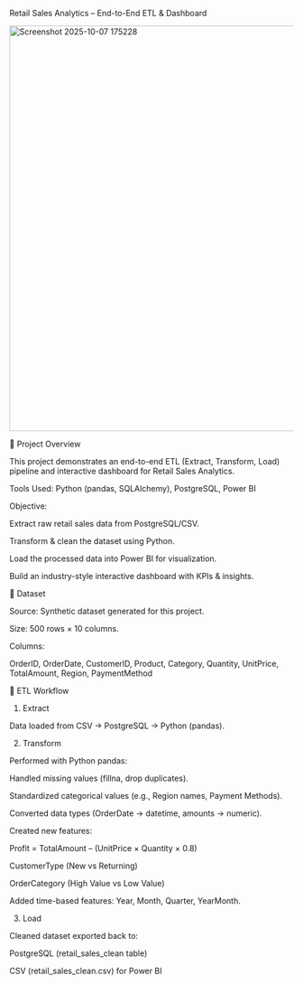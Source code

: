 Retail Sales Analytics – End-to-End ETL & Dashboard

<img width="1298" height="718" alt="Screenshot 2025-10-07 175228" src="https://github.com/user-attachments/assets/eac198cf-28a8-445f-b5f3-d394874c61d5" />

📌 Project Overview

This project demonstrates an end-to-end ETL (Extract, Transform, Load) pipeline and interactive dashboard for Retail Sales Analytics.

Tools Used: Python (pandas, SQLAlchemy), PostgreSQL, Power BI

Objective:

Extract raw retail sales data from PostgreSQL/CSV.

Transform & clean the dataset using Python.

Load the processed data into Power BI for visualization.

Build an industry-style interactive dashboard with KPIs & insights.

📂 Dataset

Source: Synthetic dataset generated for this project.

Size: 500 rows × 10 columns.

Columns:

OrderID, OrderDate, CustomerID, Product, Category, Quantity, UnitPrice, TotalAmount, Region, PaymentMethod

🔄 ETL Workflow
1. Extract

Data loaded from CSV → PostgreSQL → Python (pandas).

2. Transform

Performed with Python pandas:

Handled missing values (fillna, drop duplicates).

Standardized categorical values (e.g., Region names, Payment Methods).

Converted data types (OrderDate → datetime, amounts → numeric).

Created new features:

Profit = TotalAmount – (UnitPrice × Quantity × 0.8)

CustomerType (New vs Returning)

OrderCategory (High Value vs Low Value)

Added time-based features: Year, Month, Quarter, YearMonth.

3. Load

Cleaned dataset exported back to:

PostgreSQL (retail_sales_clean table)

CSV (retail_sales_clean.csv) for Power BI

